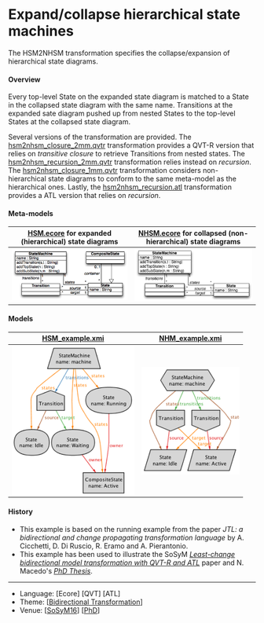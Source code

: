 # Expand/collapse hierarchical state machines

The HSM2NHSM transformation specifies the collapse/expansion of hierarchical state diagrams.

#### Overview
Every top-level State on the expanded state diagram is matched to a State in the collapsed state diagram with the same name. Transitions at the expanded sate diagram pushed up from nested States to the top-level States at the collapsed state diagram.

Several versions of the transformation are provided. The [hsm2nhsm_closure_2mm.qvtr](Resources/hsm2nhsm_closure_2mm.qvtr) transformation provides a QVT-R version that relies on *transitive closure* to retrieve Transitions from nested states. The [hsm2nhsm_recursion_2mm.qvtr](Resources/hsm2nhsm_recursion_2mm.qvtr) transformation relies instead on *recursion*. The [hsm2nhsm_closure_1mm.qvtr](Resources/hsm2nhsm_closure_1mm.qvtr) transformation considers non-hierarchical state diagrams to conform to the same meta-model as the hierarchical ones. Lastly, the [hsm2nhsm_recursion.atl](Resources/hsm2nhsm_recursion.atl) transformation provides a ATL version that relies on *recursion*.

#### Meta-models
| [HSM.ecore](Resources/HSM.ecore) for expanded (hierarchical) state diagrams | [NHSM.ecore](Resources/NHSM.ecore) for collapsed (non-hierarchical) state diagrams |
| --- | --- |
| <img src="Resources/images/HSM_metamodel.png" alt="HSM metamodel" width="400px"> | <img src="Resources/images/NHM_metamodel.png" alt="NHSM metamodel" width="400px"> |

#### Models
| [HSM_example.xmi](Resources/HSM_example.xmi) | [NHM_example.xmi](Resources/NHM_example.xmi) |
| --- | --- |
| <img src="Resources/images/HSM_model.png" alt="HSM model" width="250px" align="middle"/> | <img src="Resources/images/NHM_model.png" alt="NHSM model" width="200px" align="middle"/> |

#### History
* This example is based on the running example from the paper *JTL: a bidirectional and change propagating transformation language* by A. Cicchetti, D. Di Ruscio, R. Eramo and A. Pierantonio.
* This example has been used to illustrate the SoSyM *[Least-change bidirectional model transformation with QVT-R and ATL](http://nmacedo.github.io/pubs.html#sosym16)* paper and N. Macedo's *[PhD Thesis](http://nmacedo.github.io/pubs.html#phd14)*.

---

* Language: [Ecore] [QVT] [ATL]
* Theme: [[Bidirectional Transformation](https://github.com/nmacedo/MSV/wiki/By-Theme#bidirectional-transformation)] 
* Venue: [[SoSyM16](http://nmacedo.github.io/pubs.html#sosym16)] [[PhD](http://nmacedo.github.io/pubs.html#phd14)]